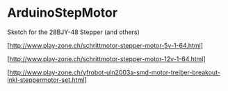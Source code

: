 # ArduinoStepMotor
Sketch for the 28BJY-48 Stepper (and others)

[http://www.play-zone.ch/schrittmotor-stepper-motor-5v-1-64.html]

[http://www.play-zone.ch/schrittmotor-stepper-motor-12v-1-64.html]

[http://www.play-zone.ch/yfrobot-uln2003a-smd-motor-treiber-breakout-inkl-steppermotor-set.html]





